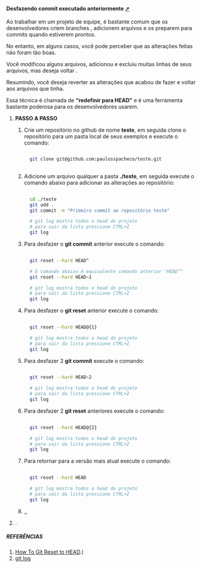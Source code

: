 <!-- markdownlint-disable-next-line -->
#### Desfazendo commit executado anteriormente <a href="desfazendo_commit_executado_anteriormente.html" target="_blank" title="Pressione aqui para expandir este documento em nova aba." >  ➚ </a>

Ao trabalhar em um projeto de equipe, é bastante comum que os desenvolvedores criem branches , adicionem arquivos e os preparem para commits quando estiverem prontos.

No entanto, em alguns casos, você pode perceber que as alterações feitas não foram tão boas.

Você modificou alguns arquivos, adicionou e excluiu muitas linhas de seus arquivos, mas deseja voltar .

Resumindo, você deseja reverter as alterações que acabou de fazer e voltar aos arquivos que tinha.

Essa técnica é chamada de **“redefinir para HEAD”** e é uma ferramenta bastante poderosa para os desenvolvedores usarem.

1. **PASSO A PASSO**
   1. Crie um repositório no github de nome **teste**, em seguida clone o repositório para um pasta local de seus exemplos e execute o comando:

        ```sh

          git clone git@github.com:paulosspacheco/teste.git
          
        
        ```

   2. Adicione um arquivo qualquer a pasta **./teste**, em seguida execute o comando abaixo para adicionar as alterações ao repositório:

        ```sh
          
          cd ./teste
          git add .
          git commit -m "Primeiro commit ao repositório teste" 

          # git log mostra todos o head do projeto
          # para sair da lista pressione CTRL+Z
          git log
        
        ```

   3. Para desfazer o **git commit** anterior execute o comando:

        ```sh
                              
          git reset --hard HEAD^

          # O comando abaixo é equivalente comando anterior "HEAD^"
          git reset --hard HEAD~1

          # git log mostra todos o head do projeto
          # para sair da lista pressione CTRL+Z
          git log
        
        ```

   4. Para desfazer o **git reset** anterior execute o comando:

        ```sh
                              
          git reset --hard HEAD@{1}

          # git log mostra todos o head do projeto
          # para sair da lista pressione CTRL+Z
          git log
        
        ```

   5. Para desfazer 2 **git commit** execute o comando:

        ```sh
                  
          git reset --hard HEAD~2

          # git log mostra todos o head do projeto
          # para sair da lista pressione CTRL+Z
          git log
        
        ```

   6. Para desfazer 2 **git reset** anteriores execute o comando:

        ```sh
                              
          git reset --hard HEAD@{2}

          # git log mostra todos o head do projeto
          # para sair da lista pressione CTRL+Z
          git log
        
        ```

   7. Para retornar para a versão mais atual execute o comando:

        ```sh
                              
          git reset --hard HEAD

          # git log mostra todos o head do projeto
          # para sair da lista pressione CTRL+Z
          git log
        
        ```

   8. ,,

2. .

##### REFERÊNCIAS

1. [How To Git Reset to HEAD](https://devconnected.com/how-to-git-reset-to-head/#:~:text=To%20hard%20reset%20files%20to,option%20and%20specify%20the%20HEAD.&text=The%20purpose%20of%20the%20%E2%80%9Cgit,before%20HEAD%20and%20so%20on).)
2. [git log](https://git-scm.com/docs/git-log/pt_BR)